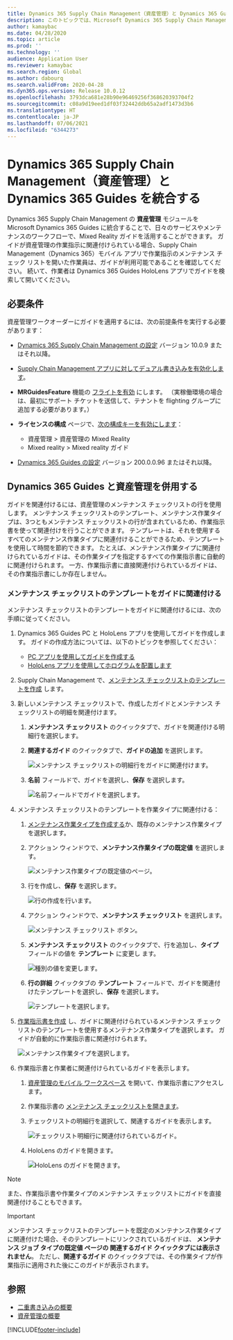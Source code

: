```yaml
---
title: Dynamics 365 Supply Chain Management（資産管理）と Dynamics 365 Guides を統合する
description: このトピックでは、Microsoft Dynamics 365 Supply Chain Management の資産管理モジュールを Dynamics 365 Guides に統合して、日々のサービスやメンテナンスのワークフローで Mixed Reality ガイドを活用する方法について説明します。
author: kamaybac
ms.date: 04/28/2020
ms.topic: article
ms.prod: ''
ms.technology: ''
audience: Application User
ms.reviewer: kamaybac
ms.search.region: Global
ms.author: dabourq
ms.search.validFrom: 2020-04-28
ms.dyn365.ops.version: Release 10.0.12
ms.openlocfilehash: 3793dca681e28b90e96469256f368620393704f2
ms.sourcegitcommit: c08a9d19eed1df03f32442ddb65a2adf1473d3b6
ms.translationtype: HT
ms.contentlocale: ja-JP
ms.lasthandoff: 07/06/2021
ms.locfileid: "6344273"
---
```

# <a name="integrate-dynamics-365-supply-chain-management-asset-management-with-dynamics-365-guides"></a>Dynamics 365 Supply Chain Management（資産管理）と Dynamics 365 Guides を統合する

Dynamics 365 Supply Chain Management の **資産管理** モジュールを Microsoft Dynamics 365 Guides に統合することで、日々のサービスやメンテナンスのワークフローで、Mixed Reality ガイドを活用することができます。 ガイドが資産管理の作業指示に関連付けられている場合、Supply Chain Management（Dynamics 365）モバイル アプリで作業指示のメンテナンス チェック リストを開いた作業員は、ガイドが利用可能であることを確認してください。 続いて、作業者は Dynamics 365 Guides HoloLens アプリでガイドを検索して開いてください。

## <a name="prerequisites"></a>必要条件

資産管理ワークオーダーにガイドを適用するには、次の前提条件を実行する必要があります：

- [Dynamics 365 Supply Chain Management の設定](../../fin-ops-core/fin-ops/index.md) バージョン 10.0.9 またはそれ以降。
- [Supply Chain Management アプリに対してデュアル書き込みを有効化します](../../fin-ops-core/dev-itpro/data-entities/dual-write/enable-dual-write.md)。
- **MRGuidesFeature** 機能の [フライトを有効](../../fin-ops-core/dev-itpro/data-entities/data-entities-data-packages.md#features-flighted-in-data-management-and-enabling-flighted-features) にします。 （実稼働環境の場合は、最初にサポート チケットを送信して、テナントを flighting グループに追加する必要があります。）
- **ライセンスの構成** ページで、[次の構成キーを有効にします](/dynamicsax-2012/appuser-itpro/license-code-and-configuration-key-reference)：

    - 資産管理 \> 資産管理の Mixed Reality
    - Mixed reality \> Mixed reality ガイド

- [Dynamics 365 Guides の設定](/dynamics365/mixed-reality/guides/setup#step-2-create-a-common-data-service-environment-and-install-the-dynamics-365-guides-solution) バージョン 200.0.0.96 またはそれ以降。

## <a name="use-dynamics-365-guides-with-asset-management"></a>Dynamics 365 Guides と資産管理を併用する

ガイドを関連付けるには、資産管理のメンテナンス チェックリストの行を使用します。 メンテナンス チェックリストのテンプレート、メンテナンス作業タイプは、3つともメンテナンス チェックリストの行が含まれているため、作業指示書を使って関連付けを行うことができます。 テンプレートは、それを使用するすべてのメンテナンス作業タイプに関連付けることができるため、テンプレートを使用して時間を節約できます。 たとえば、メンテナンス作業タイプに関連付けられているガイドは、その作業タイプを指定するすべての作業指示書に自動的に関連付けられます。 一方、作業指示書に直接関連付けられているガイドは、その作業指示書にしか存在しません。

### <a name="associate-a-guide-with-a-maintenance-checklist-template"></a>メンテナンス チェックリストのテンプレートをガイドに関連付ける

メンテナンス チェックリストのテンプレートをガイドに関連付けるには、次の手順に従ってください。

1. Dynamics 365 Guides PC と HoloLens アプリを使用してガイドを作成します。 ガイドの作成方法については、以下のトピックを参照してください：

    - [PC アプリを使用してガイドを作成する](/dynamics365/mixed-reality/guides/pc-app-overview)
    - [HoloLens アプリを使用してホログラムを配置します](/dynamics365/mixed-reality/guides/hololens-app-overview)

1. Supply Chain Management で、[メンテナンス チェックリストのテンプレートを作成](setup-for-work-orders/job-groups-and-job-types-variants-trades-and-checklists.md#create-a-maintenance-checklist-template) します。
1. 新しいメンテナンス チェックリストで、作成したガイドとメンテナンス チェックリストの明細を関連付けます。

    1. **メンテナンス チェックリスト** のクイックタブで、ガイドを関連付ける明細行を選択します。
    1. **関連するガイド** のクイックタブで、**ガイドの追加** を選択します。

        ![メンテナンス チェックリストの明細行をガイドに関連付けます。](media/am-guides-integration-add-guide.png "メンテナンス チェックリストのテンプレートをガイドに関連付ける")

    1. **名前** フィールドで、ガイドを選択し、**保存** を選択します。

        ![名前フィールドでガイドを選択します。](media/am-guides-integration-select-guide.png "名前フィールドでガイドを選択します")

1. メンテナンス チェックリストのテンプレートを作業タイプに関連付ける：

    1. [メンテナンス作業タイプを作成する](setup-for-work-orders/job-groups-and-job-types-variants-trades-and-checklists.md#create-a-maintenance-job-type)か、既存のメンテナンス作業タイプを選択します。
    1. アクション ウィンドウで、**メンテナンス作業タイプの既定値** を選択します。

        ![メンテナンス作業タイプの既定値のページ。](media/am-guides-integration-job-defaults.png "メンテナンス作業タイプの既定値のページ")

    1. 行を作成し、**保存** を選択します。

        ![行の作成を行います。](media/am-guides-integration-add-line.png "行の作成を行います")

    1. アクション ウィンドウで、**メンテナンス チェックリスト** を選択します。

        ![メンテナンス チェックリスト ボタン。](media/am-guides-integration-maintenance-checklist.png "メンテナンス チェックリスト ボタン")

    1. **メンテナンス チェックリスト** のクイックタブで、行を追加し、**タイプ** フィールドの値を **テンプレート** に変更し ます。

        ![種別の値を変更します。](media/am-guides-integration-checklist-lines.png "種別の値を変更する")

    1. **行の詳細** クイックタブの **テンプレート** フィールドで、ガイドを関連付けたテンプレートを選択し、**保存** を選択します。

        ![テンプレートを選択します。](media/am-guides-integration-checklist-line-details.png "テンプレートを選択します")

1. [作業指示書を作成](work-orders/manually-created-workorders.md#create-work-order) し、ガイドに関連付けられているメンテナンス チェックリストのテンプレートを使用するメンテナンス作業タイプを選択します。 ガイドが自動的に作業指示書に関連付けられます。

    ![メンテナンス作業タイプを選択します。](media/am-guides-integration-create-work-order.png "メンテナンス作業タイプを選択する")

1. 作業指示書と作業者に関連付けられているガイドを表示します。

    1. [資産管理のモバイル ワークスペース](asset-management-mobile-workspace.md) を開いて、作業指示書にアクセスします。
    1. 作業指示書の [メンテナンス チェックリストを開きます](asset-management-mobile-workspace.md#view-maintenance-checklist-on-a-work-order-job)。
    1. チェックリストの明細行を選択して、関連するガイドを表示します。

        ![チェックリスト明細行に関連付けられているガイド。](media/am-guides-integration-show-guide.png "チェックリスト明細行に関連付けられているガイド")

    1. HoloLens のガイドを開きます。

        ![HoloLens のガイドを開きます。](media/am-guides-integration-hololens-select.png "HoloLens のガイドを開きます")

> [!NOTE]
> また、作業指示書や作業タイプのメンテナンス チェックリストにガイドを直接関連付けることもできます。

> [!IMPORTANT]
> メンテナンス チェックリストのテンプレートを既定のメンテナンス作業タイプに関連付けた場合、そのテンプレートにリンクされているガイドは、 **メンテナンス ジョブ タイプの既定値 ページの **関連するガイド** クイックタブには表示されません**。 ただし、**関連するガイド** のクイックタブでは、その作業タイプが作業指示に適用された後にこのガイドが表示されます。

## <a name="see-also"></a>参照

- [二重書き込みの概要](../../fin-ops-core/dev-itpro/data-entities/dual-write/dual-write-overview.md)
- [資産管理の概要](index.md)


[!INCLUDE[footer-include](../../includes/footer-banner.md)]